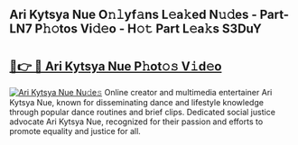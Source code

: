 ## Ari Kytsya Nue O𝚗𝚕yf𝚊ns L𝚎a𝚔ed N𝚞𝚍es - Part-LN7 P𝚑𝚘tos Vi𝚍𝚎o - H𝚘𝚝 Part L𝚎a𝚔s S3DuY

# <h2><a href="http://kf4gkn.oniu.top/?m=Ari+Kytsya+Nue">🔗👉 🔴 Ari Kytsya Nue P𝚑ot𝚘𝚜 V𝚒d𝚎o</a></h2>

[![Ari Kytsya Nue Nu𝚍e𝚜](https://i.imgur.com/0qMVB7G.gif)](http://kf4gkn.oniu.top/?m=Ari+Kytsya+Nue)
Online creator and multimedia entertainer Ari Kytsya Nue, known for disseminating dance and lifestyle knowledge through popular dance routines and brief clips. Dedicated social justice advocate Ari Kytsya Nue, recognized for their passion and efforts to promote equality and justice for all.  
